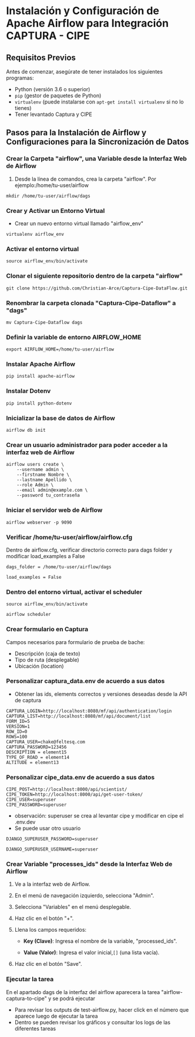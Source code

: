 # Instalación y Configuración de Apache Airflow para Integración CAPTURA - CIPE

## Requisitos Previos

Antes de comenzar, asegúrate de tener instalados los siguientes programas:

- Python (versión 3.6 o superior)
- `pip` (gestor de paquetes de Python)
- `virtualenv` (puede instalarse con `apt-get install virtualenv` si no lo tienes)
- Tener levantado Captura y CIPE

## Pasos para la Instalación de Airflow y Configuraciones para la Sincronización de Datos
### Crear la Carpeta "airflow", una Variable desde la Interfaz Web de Airflow

1. Desde la línea de comandos, crea la carpeta "airflow". Por ejemplo:/home/tu-user/airflow

```
mkdir /home/tu-user/airflow/dags
```

### Crear y Activar un Entorno Virtual
- Crear un nuevo entorno virtual llamado "airflow_env"
```
virtualenv airflow_env
```

### Activar el entorno virtual
```
source airflow_env/bin/activate
```
### Clonar el siguiente repositorio dentro de la carpeta "airflow"
```
git clone https://github.com/Christian-Arce/Captura-Cipe-DataFlow.git
```
### Renombrar la carpeta clonada "Captura-Cipe-Dataflow" a "dags"
```
mv Captura-Cipe-Dataflow dags
```
### Definir la variable de entorno AIRFLOW_HOME
```
export AIRFLOW_HOME=/home/tu-user/airflow
```
### Instalar Apache Airflow
```
pip install apache-airflow
```
### Instalar Dotenv 
```
pip install python-dotenv
```
### Inicializar la base de datos de Airflow
```
airflow db init
```
### Crear un usuario administrador para poder acceder a la interfaz web de Airflow
```
airflow users create \
    --username admin \
    --firstname Nombre \
    --lastname Apellido \
    --role Admin \
    --email admin@example.com \
    --password tu_contraseña
```
### Iniciar el servidor web de Airflow
```
airflow webserver -p 9090
```
### Verificar /home/tu-user/airflow/airflow.cfg
Dentro de airflow.cfg, verificar directorio correcto para dags folder y modificar load_examples a False
```
dags_folder = /home/tu-user/airflow/dags
```
```
load_examples = False
```
  
### Dentro del entorno virtual, activar el scheduler
```
source airflow_env/bin/activate
```
```
airflow scheduler
```
### Crear formulario en Captura
Campos necesarios para formulario de prueba de bache:
- Descripción (caja de texto)
- Tipo de ruta (desplegable)
- Ubicación (location)

### Personalizar captura_data.env de acuerdo a sus datos
- Obtener las ids, elements correctos y versiones deseadas desde la API de captura
```
CAPTURA_LOGIN=http://localhost:8080/mf/api/authentication/login
CAPTURA_LIST=http://localhost:8080/mf/api/document/list
FORM_ID=5
VERSION=1
ROW_ID=0
ROWS=100
CAPTURA_USER=chake@feltesq.com
CAPTURA_PASSWORD=123456
DESCRIPTION = element15
TYPE_OF_ROAD = element14
ALTITUDE = element13
```
### Personalizar cipe_data.env de acuerdo a sus datos
```
CIPE_POST=http://localhost:8000/api/scientist/
CIPE_TOKEN=http://localhost:8000/api/get-user-token/
CIPE_USER=superuser
CIPE_PASSWORD=superuser
```
- observación: superuser se crea al levantar cipe y modificar en cipe el .env.dev
- Se puede usar otro usuario
```
DJANGO_SUPERUSER_PASSWORD=superuser
```
```
DJANGO_SUPERUSER_USERNAME=superuser
```

### Crear Variable "processes_ids" desde la Interfaz Web de Airflow

1. Ve a la interfaz web de Airflow.

2. En el menú de navegación izquierdo, selecciona "Admin".

3. Selecciona "Variables" en el menú desplegable.

4. Haz clic en el botón "+".

5. Llena los campos requeridos:

   - **Key (Clave)**: Ingresa el nombre de la variable, "processed_ids".

   - **Value (Valor)**: Ingresa el valor inicial,`[]` (una lista vacía).

6. Haz clic en el botón "Save".

### Ejecutar la tarea

En el apartado dags de la interfaz del airflow aparecera la tarea "airflow-captura-to-cipe" y se podrá ejecutar
- Para revisar los outputs de test-airflow.py, hacer click en el número que aparece luego de ejecutar la tarea
- Dentro se pueden revisar los gráficos y consultar los logs de las diferentes tareas
